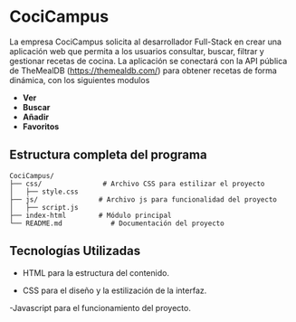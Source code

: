 # CociCampus

La empresa CociCampus solicita al desarrollador Full-Stack en crear una aplicación web que permita a los usuarios consultar, buscar, filtrar y gestionar recetas de cocina. La aplicación se conectará con la API pública de TheMealDB (https://themealdb.com/) para obtener recetas de forma dinámica, con los siguientes modulos

- **Ver**
- **Buscar**
- **Añadir**
- **Favoritos**  

## Estructura completa del programa


```
CociCampus/
├── css/               # Archivo CSS para estilizar el proyecto
│   ├── style.css
├── js/               # Archivo js para funcionalidad del proyecto
│   ├── script.js
├── index-html        # Módulo principal
└── README.md            # Documentación del proyecto
```

## Tecnologías Utilizadas

- HTML para la estructura del contenido.

- CSS para el diseño y la estilización de la interfaz.

-Javascript para el funcionamiento del proyecto.